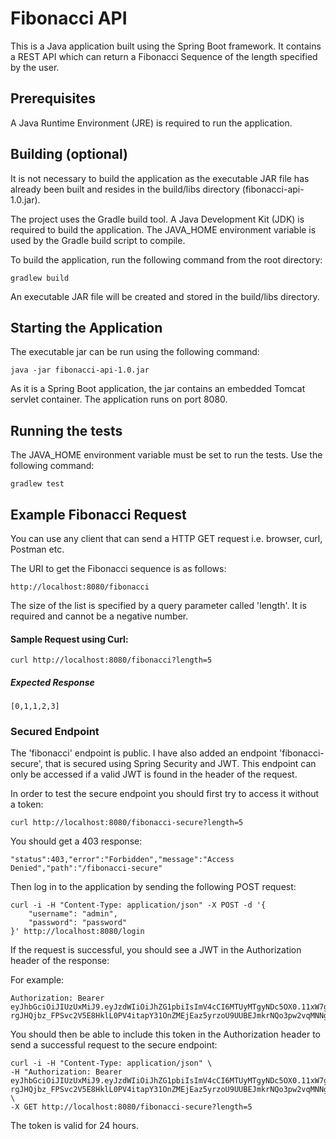 # Fibonacci API

This is a Java application built using the Spring Boot framework. 
It contains a REST API which can return a Fibonacci Sequence of the length specified by the user.


## Prerequisites
A Java Runtime Environment (JRE) is required to run the application. 


## Building (optional)
It is not necessary to build the application as the executable JAR file has already been built and resides in the
build/libs directory (fibonacci-api-1.0.jar). 

The project uses the Gradle build tool. A Java Development Kit (JDK) is required to build the application. 
The JAVA_HOME environment variable is used by the Gradle build script to compile.

To build the application, run the following command from the root directory:

    gradlew build

An executable JAR file will be created and stored in the build/libs directory.


## Starting the Application

The executable jar can be run using the following command:

    java -jar fibonacci-api-1.0.jar

As it is a Spring Boot application, the jar contains an embedded Tomcat servlet container. The application runs on port 8080.


## Running the tests
The JAVA_HOME environment variable must be set to run the tests. Use the following command:
    
    gradlew test


## Example Fibonacci Request
You can use any client that can send a HTTP GET request i.e. browser, curl, Postman etc.

The URI to get the Fibonacci sequence is as follows:

    http://localhost:8080/fibonacci

The size of the list is specified by a query parameter called 'length'. It is required and cannot be a negative number.

#### Sample Request using Curl:

    curl http://localhost:8080/fibonacci?length=5

##### Expected Response

    [0,1,1,2,3]

### Secured Endpoint
The 'fibonacci' endpoint is public. I have also added an endpoint 'fibonacci-secure', that is secured using Spring Security and 
JWT. This endpoint can only be accessed if a valid JWT is found in the header of the request.

In order to test the secure endpoint you should first try to access it without a token:

    curl http://localhost:8080/fibonacci-secure?length=5

You should get a 403 response:

    "status":403,"error":"Forbidden","message":"Access Denied","path":"/fibonacci-secure"

Then log in to the application by sending the following POST request:

    curl -i -H "Content-Type: application/json" -X POST -d '{
        "username": "admin",
        "password": "password"
    }' http://localhost:8080/login

If the request is successful, you should see a JWT in the Authorization header of the response:

For example:

    Authorization: Bearer eyJhbGciOiJIUzUxMiJ9.eyJzdWIiOiJhZG1pbiIsImV4cCI6MTUyMTgyNDc5OX0.11xW7gvlCRmZ1O-rgJHQjbz_FPSvc2V5E8HklL0PV4itapY31OnZMEjEaz5yrzoU9UUBEJmkrNQo3pw2vqMNNg

You should then be able to include this token in the Authorization header to send a successful request to the secure endpoint:

    curl -i -H "Content-Type: application/json" \
    -H "Authorization: Bearer eyJhbGciOiJIUzUxMiJ9.eyJzdWIiOiJhZG1pbiIsImV4cCI6MTUyMTgyNDc5OX0.11xW7gvlCRmZ1O-rgJHQjbz_FPSvc2V5E8HklL0PV4itapY31OnZMEjEaz5yrzoU9UUBEJmkrNQo3pw2vqMNNg" \
    -X GET http://localhost:8080/fibonacci-secure?length=5
    
The token is valid for 24 hours. 

